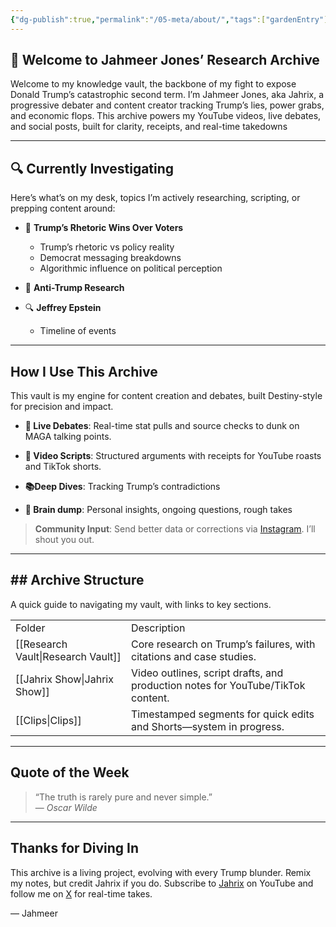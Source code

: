 ```yaml
---
{"dg-publish":true,"permalink":"/05-meta/about/","tags":["gardenEntry"],"created":"2025-06-27T00:43:00.791-04:00","updated":"2025-08-14T16:58:00.752-04:00"}
---
```


## 👋 Welcome to Jahmeer Jones’ Research Archive

Welcome to my knowledge vault, the backbone of my fight to expose Donald Trump’s catastrophic second term. I’m Jahmeer Jones, aka Jahrix, a progressive debater and content creator tracking Trump’s lies, power grabs, and economic flops. This archive powers my YouTube videos, live debates, and social posts, built for clarity, receipts, and real-time takedowns

---

## 🔍 Currently Investigating

Here’s what’s on my desk, topics I’m actively researching, scripting, or prepping content around:

- 🧠 **Trump’s Rhetoric Wins Over Voters**  
  - Trump’s rhetoric vs policy reality  
  - Democrat messaging breakdowns  
  - Algorithmic influence on political perception  

- 🍊 **Anti-Trump Research**  

- 🔍 **Jeffrey Epstein**  
  - Timeline of events  

---

## How I Use This Archive

This vault is my engine for content creation and debates, built Destiny-style for precision and impact.

- **💬 Live Debates**: Real-time stat pulls and source checks to dunk on MAGA talking points.

- **📜 Video Scripts**: Structured arguments with receipts for YouTube roasts and TikTok shorts.

- **📚Deep Dives**: Tracking Trump’s contradictions

-  **🧠 Brain dump**: Personal insights, ongoing questions, rough takes  

> **Community Input**: Send better data or corrections via [Instagram](https://www.instagram.com/ineireti/). I’ll shout you out.

---

## ## Archive Structure

A quick guide to navigating my vault, with links to key sections.

|                    |                                                                                 |
| ------------------ | ------------------------------------------------------------------------------- |
| Folder             | Description                                                                     |
| [[Research Vault\|Research Vault]] | Core research on Trump’s failures, with citations and case studies.             |
| [[Jahrix Show\|Jahrix Show]]    | Video outlines, script drafts, and production notes for YouTube/TikTok content. |
| [[Clips\|Clips]]          | Timestamped segments for quick edits and Shorts—system in progress.             |

---

## Quote of the Week

> “The truth is rarely pure and never simple.”  
> — _Oscar Wilde_

---

## Thanks for Diving In

This archive is a living project, evolving with every Trump blunder. Remix my notes, but credit Jahrix if you do. Subscribe to [Jahrix](http://www.youtube.com/@JahrixYT?sub_confirmation=1) on YouTube and follow me on [X](https://x.com/Jahrixx) for real-time takes.

— Jahmeer
